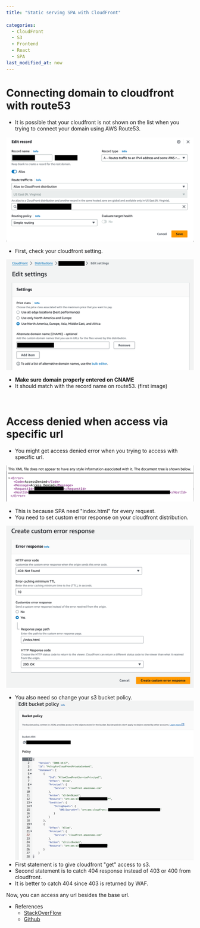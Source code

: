 ```yaml
---
title: "Static serving SPA with CloudFront"

categories: 
  - CloudFront
  - S3
  - Frontend
  - React
  - SPA
last_modified_at: now
---
```

# Connecting domain to cloudfront with route53
- It is possible that your cloudfront is not shown on the list when you trying to connect your domain using AWS Route53. <br>

![route53ruleA](/assets/images/route53ruleA.png)

- First, check your cloudfront setting. <br>

![cloudfront setting](/assets/images/cloudfrontCName.png)
- **Make sure domain properly entered on CNAME**
- It should match with the record name on route53. (first image)
<br>

# Access denied when access via specific url
- You might get access denied error when you trying to access with specific url. <br>

![cloudfront access denied](/assets/images/cloudfrontAccessDenied.png)
- This is because SPA need "index.html" for every request. <br>
- You need to set custom error response on your cloudfront distribution. <br>

![cloudfront custom error](/assets/images/cloudfrontCustomError.png)

- You also need so change your s3 bucket policy.
![s3Policy](/assets/images/s3Policy.png)
- First statement is to give cloudfront "get" access to s3.
- Second statement is to catch 404 response instead of 403 or 400 from cloudfront.
- It is better to catch 404 since 403 is returned by WAF. <br>

Now, you can access any url besides the base url.

* References
  * [StackOverFlow](https://stackoverflow.com/questions/44318922/receive-accessdenied-when-trying-to-access-a-page-via-the-full-url-on-my-website)
  * [Github](https://gist.github.com/bradwestfall/b5b0e450015dbc9b4e56e5f398df48ff)
